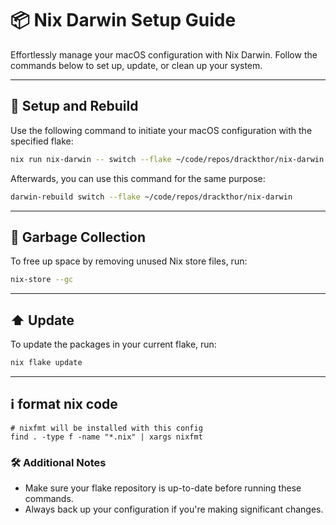 # 📦 Nix Darwin Setup Guide

Effortlessly manage your macOS configuration with Nix Darwin.
Follow the commands below to set up, update, or clean up your system.

---

## 🚀 Setup and Rebuild

Use the following command to initiate your macOS configuration with the specified flake:

```bash
nix run nix-darwin -- switch --flake ~/code/repos/drackthor/nix-darwin
```

Afterwards, you can use this command for the same purpose:

```bash
darwin-rebuild switch --flake ~/code/repos/drackthor/nix-darwin
```

---

## 🧹 Garbage Collection

To free up space by removing unused Nix store files, run:

```bash
nix-store --gc
```

---

## ⬆️ Update

To update the packages in your current flake, run:

```bash
nix flake update
```

---

## ℹ️ format nix code

```shell
# nixfmt will be installed with this config
find . -type f -name "*.nix" | xargs nixfmt
```

### 🛠 Additional Notes

- Make sure your flake repository is up-to-date before running these commands.
- Always back up your configuration if you're making significant changes.
